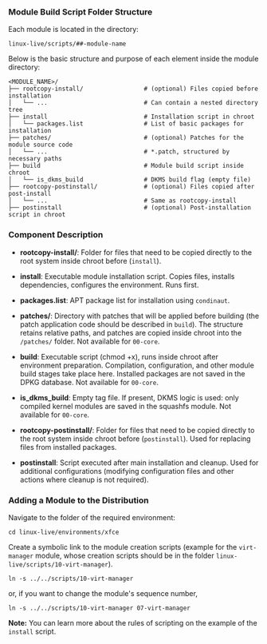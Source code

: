 ### Module Build Script Folder Structure

Each module is located in the directory:

```
linux-live/scripts/##-module-name
```

Below is the basic structure and purpose of each element inside the module directory:

```
<MODULE_NAME>/
├── rootcopy-install/                 # (optional) Files copied before installation
│   └── ...                           # Can contain a nested directory tree
├── install                           # Installation script in chroot
│   └── packages.list                 # List of basic packages for installation
├── patches/                          # (optional) Patches for the module source code
│   └── ...                           # *.patch, structured by necessary paths
├── build                             # Module build script inside chroot
│   └── is_dkms_build                 # DKMS build flag (empty file)
├── rootcopy-postinstall/             # (optional) Files copied after post-install
│   └── ...                           # Same as rootcopy-install
├── postinstall                       # (optional) Post-installation script in chroot

```

### Component Description

* **rootcopy-install/**: Folder for files that need to be copied directly to the root system inside chroot before (`install`).

* **install**: Executable module installation script. Copies files, installs dependencies, configures the environment. Runs first.

* **packages.list**: APT package list for installation using `condinaut`.

* **patches/**: Directory with patches that will be applied before building (the patch application code should be described in `build`). The structure retains relative paths, and patches are copied inside chroot into the `/patches/` folder. Not available for `00-core`.

* **build**: Executable script (chmod +x), runs inside chroot after environment preparation. Compilation, configuration, and other module build stages take place here. Installed packages are not saved in the DPKG database. Not available for `00-core`.

* **is\_dkms\_build**: Empty tag file. If present, DKMS logic is used: only compiled kernel modules are saved in the squashfs module. Not available for `00-core`.

* **rootcopy-postinstall/**: Folder for files that need to be copied directly to the root system inside chroot before (`postinstall`). Used for replacing files from installed packages.

* **postinstall**: Script executed after main installation and cleanup. Used for additional configurations (modifying configuration files and other actions where cleanup is not required).

### Adding a Module to the Distribution

Navigate to the folder of the required environment:

```
cd linux-live/environments/xfce
```

Create a symbolic link to the module creation scripts (example for the `virt-manager` module, whose creation scripts should be in the folder `linux-live/scripts/10-virt-manager`).

```
ln -s ../../scripts/10-virt-manager
```

or, if you want to change the module's sequence number,

```
ln -s ../../scripts/10-virt-manager 07-virt-manager
```

**Note:** You can learn more about the rules of scripting on the example of the `install` script.

